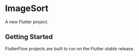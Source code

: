 # ImageSort

A new Flutter project.

## Getting Started

FlutterFlow projects are built to run on the Flutter _stable_ release.
